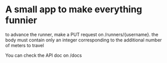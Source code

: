 # A small app to make everything funnier


to advance the runner, make a PUT request on /runners/{username}. 
the body must contain only an integer corresponding to the additional number of meters to travel

You can check the API doc on /docs

